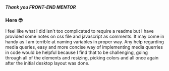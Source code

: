 ##### Thank you FRONT-END MENTOR

### Here 🤓

I feel like what I did isn't too complicated to require a readme but I have provided some notes on css file and javascript as comments. It may come in handy as I am terrible at naming variables in proper way. Any help regarding media queries, easy and more concise way of implementing media querries in code would be helpful because I find that to be challenging, going through all of the elements and resizing, picking colors and all once again after the initial desktop layout was done.
